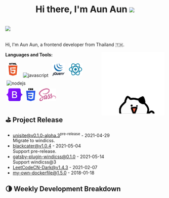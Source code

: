 <h1 align="center">Hi there, I'm Aun Aun</a> <img
src="https://github.com/blackcater/blackcater/raw/main/images/Hi.gif" height="32" /></h1>

<br />

<a href="mailto:anchalita.20g@gmail.com">
  <img src="https://github.com/blackcater/blackcater/raw/main/images/social-gmail.svg" height="40" />
</a>


<br />
<br />

Hi, I'm Aun Aun, a frontend developer from Thailand 🇹🇭.

<a href="#"><img align="right" src="https://github.com/anchalitaka20g/anchalitaka20g/blob/main/images/giphy.gif" width="200 " height="200" /></a>

**Languages and Tools:**

<p>
<img src="https://github.com/anchalitaka20g/anchalitaka20g/blob/main/images/HTML5.png" height="40" style="vertical-align:down; margin:4px" alt="html">
<img src="https://github.com/blackcater/blackcater/raw/main/images/logo-javascript.svg" height="40" style="vertical-align:down; margin:4px" alt="javascript">
<img src="https://github.com/anchalitaka20g/anchalitaka20g/blob/main/images/jquery.gif" height="40" style="vertical-align:down; margin:4px" alt="jQuery">
<img src="https://github.com/anchalitaka20g/anchalitaka20g/blob/main/images/react.png" height="40" style="vertical-align:down; margin:4px" alt="react">
<img src="https://github.com/blackcater/blackcater/raw/main/images/logo-nodejs.svg" height="40" style="vertical-align:down; margin:4px" alt="nodejs">

  <br>
<img src="https://github.com/anchalitaka20g/anchalitaka20g/blob/main/images/bootstrap.png" height="40" style="vertical-align:down; margin:4px" alt="bootstrap">
<img src="https://github.com/anchalitaka20g/anchalitaka20g/blob/main/images/css.png" height="40" style="vertical-align:down; margin:4px" alt="css">
<img src="https://github.com/anchalitaka20g/anchalitaka20g/blob/main/images/scss.png" height="40" style="vertical-align:down; margin:4px" alt="scss">
</p>


## ⛳️ Project Release

- <a href='https://github.com/blackcater-labs/unisite/releases/tag/v0.1.0-alpha.3' target='_blank'>unisite@v0.1.0-alpha.3<sup>pre-release</sup></a> - 2021-04-29
  <br/> Migrate to windicss.
- <a href='https://github.com/blackcater/blackcater/releases/tag/v1.0.4' target='_blank'>blackcater@v1.0.4</a> - 2021-05-04
  <br/> Support pre-release.
- <a href='https://github.com/blackcater/gatsby-plugin-windicss/releases/tag/0.1.0' target='_blank'>gatsby-plugin-windicss@0.1.0</a> - 2021-05-14
  <br/> Support windicss@3
- <a href='https://github.com/blackcater/LeetCodeCN-Dark/releases/tag/v1.4.3' target='_blank'>LeetCodeCN-Dark@v1.4.3</a> - 2021-02-07
- <a href='https://github.com/blackcater/my-own-dockerfile/releases/tag/1.5.0' target='_blank'>my-own-dockerfile@1.5.0</a> - 2018-01-18

<!-- github_plugin_end -->

<!-- wakatime_plugin_start -->

## 🌗 Weekly Development Breakdown


<!-- wakatime_plugin_end -->


